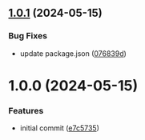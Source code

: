 ## [1.0.1](https://github.com/ckasidis/tsconfig/compare/v1.0.0...v1.0.1) (2024-05-15)


### Bug Fixes

* update package.json ([076839d](https://github.com/ckasidis/tsconfig/commit/076839d27f7948162de343543d1491ebc3350e4c))

# 1.0.0 (2024-05-15)


### Features

* initial commit ([e7c5735](https://github.com/ckasidis/tsconfig/commit/e7c5735704fb505c46bc35fc59b0e61bef2caea0))
